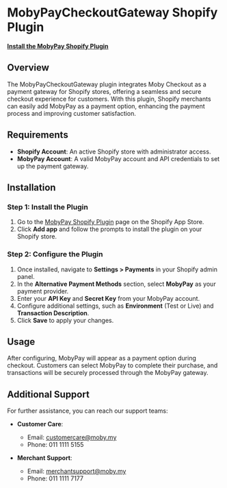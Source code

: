 # MobyPayCheckoutGateway Shopify Plugin

[**Install the MobyPay Shopify Plugin**](https://apps.shopify.com/moby-checkout)

## Overview

The MobyPayCheckoutGateway plugin integrates Moby Checkout as a payment gateway for Shopify stores, offering a seamless and secure checkout experience for customers. With this plugin, Shopify merchants can easily add MobyPay as a payment option, enhancing the payment process and improving customer satisfaction.

## Requirements

- **Shopify Account**: An active Shopify store with administrator access.
- **MobyPay Account**: A valid MobyPay account and API credentials to set up the payment gateway.

## Installation

### Step 1: Install the Plugin

1. Go to the [MobyPay Shopify Plugin](https://apps.shopify.com/moby-checkout) page on the Shopify App Store.
2. Click **Add app** and follow the prompts to install the plugin on your Shopify store.

### Step 2: Configure the Plugin

1. Once installed, navigate to **Settings > Payments** in your Shopify admin panel.
2. In the **Alternative Payment Methods** section, select **MobyPay** as your payment provider.
3. Enter your **API Key** and **Secret Key** from your MobyPay account.
4. Configure additional settings, such as **Environment** (Test or Live) and **Transaction Description**.
5. Click **Save** to apply your changes.

## Usage

After configuring, MobyPay will appear as a payment option during checkout. Customers can select MobyPay to complete their purchase, and transactions will be securely processed through the MobyPay gateway.

## Additional Support

For further assistance, you can reach our support teams:

- **Customer Care**:  
  - Email: [customercare@moby.my](mailto:customercare@moby.my)  
  - Phone: 011 1111 5155

- **Merchant Support**:  
  - Email: [merchantsupport@moby.my](mailto:merchantsupport@moby.my)  
  - Phone: 011 1111 7177